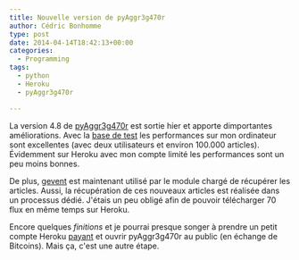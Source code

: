 ```yaml
---
title: Nouvelle version de pyAggr3g470r
author: Cédric Bonhomme
type: post
date: 2014-04-14T18:42:13+00:00
categories:
  - Programming
tags:
  - python
  - Heroku
  - pyAggr3g470r

---
```

La version 4.8 de [pyAggr3g470r][1] est sortie hier et apporte dimportantes améliorations. Avec la [base de test][2] les performances sur mon ordinateur sont excellentes (avec deux utilisateurs et environ 100.000 articles). Évidemment sur Heroku avec mon compte limité les performances sont un peu moins bonnes.

De plus, [gevent][3] est maintenant utilisé par le module chargé de récupérer les articles. Aussi, la récupération de ces nouveaux articles est réalisée dans un processus dédié. J'étais un peu obligé afin de pouvoir télécharger 70 flux en même temps sur Heroku.

Encore quelques _finitions_ et je pourrai presque songer à prendre un petit compte Heroku [payant][4] et ouvrir pyAggr3g470r au public (en échange de Bitcoins). Mais ça, c'est une autre étape.

 [1]: https://git.sr.ht/~cedric/pyAggr3g470r
 [2]: http://log.cedricbonhomme.org/
 [3]: http://gevent.org/
 [4]: https://www.heroku.com/pricing